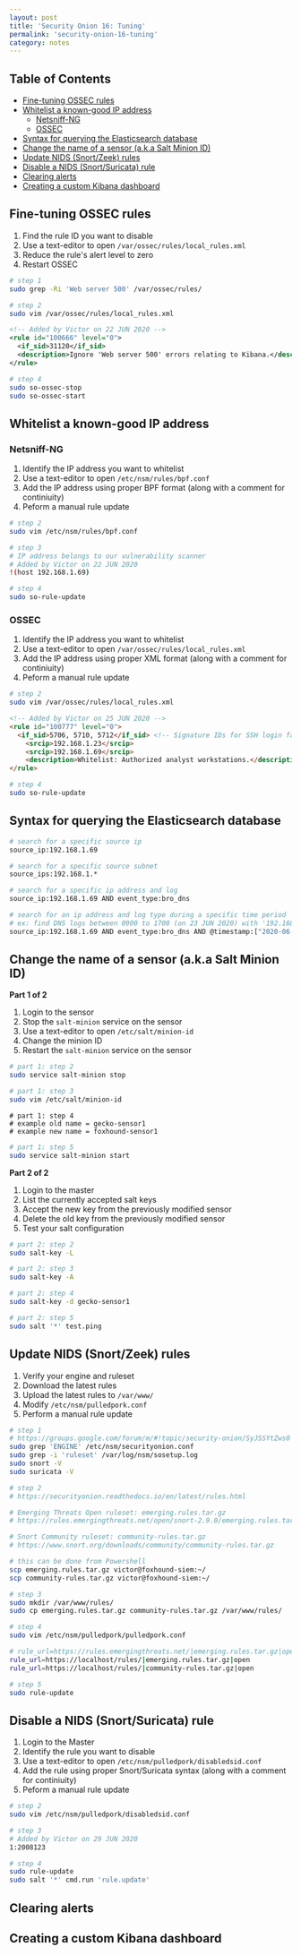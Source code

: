 ```yaml
---
layout: post
title: 'Security Onion 16: Tuning'
permalink: 'security-onion-16-tuning'
category: notes
---
```


## Table of Contents
* [Fine-tuning OSSEC rules](#fine-tuning-ossec-rules)
* [Whitelist a known-good IP address](#whitelist-a-known-good-ip-address)
  * [Netsniff-NG](#netsniff-ng)
  * [OSSEC](#ossec)
* [Syntax for querying the Elasticsearch database](#syntax-for-querying-the-elasticsearch-database)
* [Change the name of a sensor (a.k.a Salt Minion ID)](#change-the-name-of-a-sensor-aka-salt-minion-id)
* [Update NIDS (Snort/Zeek) rules](#update-nids-snortzeek-rules)
* [Disable a NIDS (Snort/Suricata) rule](#disable-a-nids-snort-rule)
* [Clearing alerts](#clearing-alerts)
* [Creating a custom Kibana dashboard](#creating-a-custom-kibana-dashboard)

## Fine-tuning OSSEC rules
1. Find the rule ID you want to disable
2. Use a text-editor to open `/var/ossec/rules/local_rules.xml`
3. Reduce the rule's alert level to zero
4. Restart OSSEC

```bash
# step 1
sudo grep -Ri 'Web server 500' /var/ossec/rules/
```
```bash
# step 2
sudo vim /var/ossec/rules/local_rules.xml
```
```xml
<!-- Added by Victor on 22 JUN 2020 -->
<rule id="100666" level="0">
  <if_sid>31120</if_sid>
  <description>Ignore 'Web server 500' errors relating to Kibana.</description>
</rule>
```
```bash
# step 4
sudo so-ossec-stop
sudo so-ossec-start
```

## Whitelist a known-good IP address
### Netsniff-NG
1. Identify the IP address you want to whitelist
2. Use a text-editor to open `/etc/nsm/rules/bpf.conf`
3. Add the IP address using proper BPF format (along with a comment for continiuity)
4. Peform a manual rule update
```bash
# step 2
sudo vim /etc/nsm/rules/bpf.conf
```
```bash
# step 3
# IP address belongs to our vulnerability scanner
# Added by Victor on 22 JUN 2020
!(host 192.168.1.69)
```
```bash
# step 4
sudo so-rule-update
```

### OSSEC
1. Identify the IP address you want to whitelist
2. Use a text-editor to open `/var/ossec/rules/local_rules.xml`
3. Add the IP address using proper XML format (along with a comment for continiuity)
4. Peform a manual rule update
```bash
# step 2
sudo vim /var/ossec/rules/local_rules.xml
```
```html
<!-- Added by Victor on 25 JUN 2020 -->
<rule id="100777" level="0">
  <if_sid>5706, 5710, 5712</if_sid> <!-- Signature IDs for SSH login failures -->
    <srcip>192.168.1.23</srcip>
    <srcip>192.168.1.69</srcip>
    <description>Whitelist: Authorized analyst workstations.</description>
</rule>
```
```bash
# step 4
sudo so-rule-update
```

## Syntax for querying the Elasticsearch database
```bash
# search for a specific source ip
source_ip:192.168.1.69

# search for a specific source subnet
source_ips:192.168.1.*

# search for a specific ip address and log
source_ip:192.168.1.69 AND event_type:bro_dns

# search for an ip address and log type during a specific time period
# ex: find DNS logs between 0900 to 1700 (on 23 JUN 2020) with '192.168.1.69' as the query source
source_ip:192.168.1.69 AND event_type:bro_dns AND @timestamp:["2020-06-23T09:00" TO "2020-06-23T17:00"]
```

## Change the name of a sensor (a.k.a Salt Minion ID)
**Part 1 of 2**
1. Login to the sensor
2. Stop the `salt-minion` service on the sensor
3. Use a text-editor to open `/etc/salt/minion-id`
4. Change the minion ID 
5. Restart the `salt-minion` service on the sensor
```bash
# part 1: step 2
sudo service salt-minion stop
``` 
```bash
# part 1: step 3
sudo vim /etc/salt/minion-id
```
```
# part 1: step 4
# example old name = gecko-sensor1
# example new name = foxhound-sensor1
```
```bash
# part 1: step 5
sudo service salt-minion start
```
**Part 2 of 2**
1. Login to the master
2. List the currently accepted salt keys
3. Accept the new key from the previously modified sensor
4. Delete the old key from the previously modified sensor
5. Test your salt configuration
```bash
# part 2: step 2
sudo salt-key -L
```
```bash
# part 2: step 3
sudo salt-key -A
```
```bash
# part 2: step 4
sudo salt-key -d gecko-sensor1
```
```bash
# part 2: step 5
sudo salt '*' test.ping
```

## Update NIDS (Snort/Zeek) rules
1. Verify your engine and ruleset
2. Download the latest rules
3. Upload the latest rules to `/var/www/`
4. Modify `/etc/nsm/pulledpork.conf`
5. Perform a manual rule update
```bash
# step 1
# https://groups.google.com/forum/m/#!topic/security-onion/SyJSSYtZws0
sudo grep 'ENGINE' /etc/nsm/securityonion.conf
sudo grep -i 'ruleset' /var/log/nsm/sosetup.log 
sudo snort -V
sudo suricata -V
```
```bash
# step 2
# https://securityonion.readthedocs.io/en/latest/rules.html
```
```bash
# Emerging Threats Open ruleset: emerging.rules.tar.gz
# https://rules.emergingthreats.net/open/snort-2.9.0/emerging.rules.tar.gz
```
```bash
# Snort Community ruleset: community-rules.tar.gz
# https://www.snort.org/downloads/community/community-rules.tar.gz
```
```bash
# this can be done from Powershell
scp emerging.rules.tar.gz victor@foxhound-siem:~/
scp community-rules.tar.gz victor@foxhound-siem:~/
```
```bash
# step 3
sudo mkdir /var/www/rules/
sudo cp emerging.rules.tar.gz community-rules.tar.gz /var/www/rules/
```
```bash
# step 4
sudo vim /etc/nsm/pulledpork/pulledpork.conf
```
```bash
# rule_url=https://rules.emergingthreats.net/|emerging.rules.tar.gz|open
rule_url=https://localhost/rules/|emerging.rules.tar.gz|open
rule_url=https://localhost/rules/|community-rules.tar.gz|open
```
```bash
# step 5
sudo rule-update
```

## Disable a NIDS (Snort/Suricata) rule
1. Login to the Master
2. Identify the rule you want to disable
3. Use a text-editor to open `/etc/nsm/pulledpork/disabledsid.conf`
4. Add the rule using proper Snort/Suricata syntax (along with a comment for continiuity)
5. Peform a manual rule update
```bash
# step 2
sudo vim /etc/nsm/pulledpork/disabledsid.conf
```
```bash
# step 3
# Added by Victor on 29 JUN 2020
1:2008123
```
```bash
# step 4
sudo rule-update
sudo salt '*' cmd.run 'rule.update'
```

## Clearing alerts

## Creating a custom Kibana dashboard
